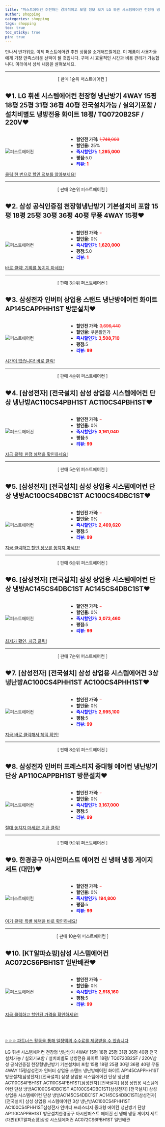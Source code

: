 ```yaml
---
title: "퍼스트에어컨 추천하는 경제적이고 모델 정보 보기 LG 휘센 시스템에어컨 천장형 냉난방기"
author: shopping
categories: shopping
tags: shopping
toc: true
toc_sticky: true
pin: true
---
```

만나서 반가워요. 이제 퍼스트에어컨 추천 상품을 소개해드릴게요. 이 제품이 사용자들에게 가장 만족스러운 선택이 될 것입니다. 구매 시 효율적인 시간과 비용 관리가 가능합니다. 아래에서 상세 내용을 살펴보세요.

---
<p class="toplist" style="margin: 0 auto; display: block; width: fit-content;">[ 판매 1순위 퍼스트에어컨 ]</p>

<h2><strong>❤️1. LG 휘센 시스템에어컨 천장형 냉난방기 4WAY 15평 18평 25평 31평 36평 40평 전국설치가능 / 실외기포함 / 설치비별도 냉방전용 화이트 18평/ TQ0720B2SF / 220V❤️</strong></h2>

<div style="display: flex; align-items: center;">
    <div style="flex: 0.4;">
        <img src="https://thumbnail7.coupangcdn.com/thumbnails/remote/230x230ex/image/vendor_inventory/24ec/bf49d278e0c1a93a23c11c732ee20f7e445ddef5ef652282e359fd7fd881.jpg" alt="퍼스트에어컨" style="max-width: 100%;">
    </div>
    <div style="flex: 0.6; margin-left: 10px;">
        <ul>
            <li><strong>할인전 가격:</strong> <del style="color: red;">1,748,000</del></li>
            <li><strong>할인율:</strong> 25%</li>
            <li><span style='color:blue'><strong>즉시할인가:</strong></span> <span style='color:red'><strong>1,295,000</strong></span></li>
            <li><strong>평점:</strong>5.0</li>
            <li><span style='color:blue'><strong>리뷰:</strong></span> <span style='color:red'><strong>1</strong></span></li>
        </ul>
    </div>
</div>
<div class="center">
    <a href="https://William4Davisa.github.io?lptag=AF9450613&subid=githubio&pageKey=5835583154&traceid=V0-153&itemId=10112213847&vendorItemId=77395010509" class="myButton">
        클릭 한 번으로 할인 정보를 알아보세요!
    </a>
</div>


---
<p class="toplist" style="margin: 0 auto; display: block; width: fit-content;">[ 판매 2순위 퍼스트에어컨 ]</p>

<h2><strong>❤️2. 삼성 공식인증점 천장형냉난방기 기본설치비 포함 15평 18평 25평 30평 36평 40평 무풍 4WAY 15평❤️</strong></h2>

<div style="display: flex; align-items: center;">
    <div style="flex: 0.4;">
        <img src="https://thumbnail8.coupangcdn.com/thumbnails/remote/230x230ex/image/vendor_inventory/c456/6d888133565c4583c1baaa5c35e178a44ab3c2516476cbf077eaff7eaa41.jpg" alt="퍼스트에어컨" style="max-width: 100%;">
    </div>
    <div style="flex: 0.6; margin-left: 10px;">
        <ul>
            <li><strong>할인전 가격:</strong> <del style="color: red;">-</del></li>
            <li><strong>할인율:</strong> 0%</li>
            <li><span style='color:blue'><strong>즉시할인가:</strong></span> <span style='color:red'><strong>1,620,000</strong></span></li>
            <li><strong>평점:</strong>5.0</li>
            <li><span style='color:blue'><strong>리뷰:</strong></span> <span style='color:red'><strong>1</strong></span></li>
        </ul>
    </div>
</div>
<div class="center">
    <a href="https://William4Davisa.github.io?lptag=AF9450613&subid=githubio&pageKey=7325913107&traceid=V0-153&itemId=18798398305&vendorItemId=85929232847" class="myButton">
        바로 클릭! 기회를 놓치지 마세요!
    </a>
</div>


---
<p class="toplist" style="margin: 0 auto; display: block; width: fit-content;">[ 판매 3순위 퍼스트에어컨 ]</p>

<h2><strong>❤️3. 삼성전자 인버터 상업용 스탠드 냉난방에어컨 화이트 AP145CAPPHH1ST 방문설치❤️</strong></h2>

<div style="display: flex; align-items: center;">
    <div style="flex: 0.4;">
        <img src="https://thumbnail6.coupangcdn.com/thumbnails/remote/230x230ex/image/rs_quotation_api/rg22gxbe/6878f3bb348b4ae8807ea9e25363171c.jpg" alt="퍼스트에어컨" style="max-width: 100%;">
    </div>
    <div style="flex: 0.6; margin-left: 10px;">
        <ul>
            <li><strong>할인전 가격:</strong> <del style="color: red;">3,696,440</del></li>
            <li><strong>할인율:</strong> 쿠폰할인가</li>
            <li><span style='color:blue'><strong>즉시할인가:</strong></span> <span style='color:red'><strong>3,508,710</strong></span></li>
            <li><strong>평점:</strong>5</li>
            <li><span style='color:blue'><strong>리뷰:</strong></span> <span style='color:red'><strong>99</strong></span></li>
        </ul>
    </div>
</div>
<div class="center">
    <a href="https://William4Davisa.github.io?lptag=AF9450613&subid=githubio&pageKey=7983702932&traceid=V0-153&itemId=22166445492&vendorItemId=89212921104" class="myButton">
        시간이 없습니다! 바로 클릭!
    </a>
</div>


---
<p class="toplist" style="margin: 0 auto; display: block; width: fit-content;">[ 판매 4순위 퍼스트에어컨 ]</p>

<h2><strong>❤️4. [삼성전자] [전국설치] 삼성 상업용 시스템에어컨 단상 냉난방AC110CS4PBH1ST AC110CS4PBH1ST❤️</strong></h2>

<div style="display: flex; align-items: center;">
    <div style="flex: 0.4;">
        <img src="https://thumbnail6.coupangcdn.com/thumbnails/remote/230x230ex/image/vendor_inventory/c1ee/4eec142d8ad36b6028cf57aae84b4fcf98872d02aea2af15e8322cb2f218.jpg" alt="퍼스트에어컨" style="max-width: 100%;">
    </div>
    <div style="flex: 0.6; margin-left: 10px;">
        <ul>
            <li><strong>할인전 가격:</strong> <del style="color: red;">-</del></li>
            <li><strong>할인율:</strong> 0%</li>
            <li><span style='color:blue'><strong>즉시할인가:</strong></span> <span style='color:red'><strong>3,161,040</strong></span></li>
            <li><strong>평점:</strong>5</li>
            <li><span style='color:blue'><strong>리뷰:</strong></span> <span style='color:red'><strong>99</strong></span></li>
        </ul>
    </div>
</div>
<div class="center">
    <a href="https://William4Davisa.github.io?lptag=AF9450613&subid=githubio&pageKey=8209150097&traceid=V0-153&itemId=23557755154&vendorItemId=90583801334" class="myButton">
        지금 클릭! 한정 혜택을 확인하세요!
    </a>
</div>


---
<p class="toplist" style="margin: 0 auto; display: block; width: fit-content;">[ 판매 5순위 퍼스트에어컨 ]</p>

<h2><strong>❤️5. [삼성전자] [전국설치] 삼성 상업용 시스템에어컨 단상 냉방AC100CS4DBC1ST AC100CS4DBC1ST❤️</strong></h2>

<div style="display: flex; align-items: center;">
    <div style="flex: 0.4;">
        <img src="https://thumbnail6.coupangcdn.com/thumbnails/remote/230x230ex/image/vendor_inventory/c1ee/4eec142d8ad36b6028cf57aae84b4fcf98872d02aea2af15e8322cb2f218.jpg" alt="퍼스트에어컨" style="max-width: 100%;">
    </div>
    <div style="flex: 0.6; margin-left: 10px;">
        <ul>
            <li><strong>할인전 가격:</strong> <del style="color: red;">-</del></li>
            <li><strong>할인율:</strong> 0%</li>
            <li><span style='color:blue'><strong>즉시할인가:</strong></span> <span style='color:red'><strong>2,469,620</strong></span></li>
            <li><strong>평점:</strong>5</li>
            <li><span style='color:blue'><strong>리뷰:</strong></span> <span style='color:red'><strong>99</strong></span></li>
        </ul>
    </div>
</div>
<div class="center">
    <a href="https://William4Davisa.github.io?lptag=AF9450613&subid=githubio&pageKey=8209150060&traceid=V0-153&itemId=23557754999&vendorItemId=90583801288" class="myButton">
        지금 클릭하고 할인 정보를 놓치지 마세요!
    </a>
</div>


---
<p class="toplist" style="margin: 0 auto; display: block; width: fit-content;">[ 판매 6순위 퍼스트에어컨 ]</p>

<h2><strong>❤️6. [삼성전자] [전국설치] 삼성 상업용 시스템에어컨 단상 냉방AC145CS4DBC1ST AC145CS4DBC1ST❤️</strong></h2>

<div style="display: flex; align-items: center;">
    <div style="flex: 0.4;">
        <img src="https://thumbnail6.coupangcdn.com/thumbnails/remote/230x230ex/image/vendor_inventory/c1ee/4eec142d8ad36b6028cf57aae84b4fcf98872d02aea2af15e8322cb2f218.jpg" alt="퍼스트에어컨" style="max-width: 100%;">
    </div>
    <div style="flex: 0.6; margin-left: 10px;">
        <ul>
            <li><strong>할인전 가격:</strong> <del style="color: red;">-</del></li>
            <li><strong>할인율:</strong> 0%</li>
            <li><span style='color:blue'><strong>즉시할인가:</strong></span> <span style='color:red'><strong>3,073,460</strong></span></li>
            <li><strong>평점:</strong>5</li>
            <li><span style='color:blue'><strong>리뷰:</strong></span> <span style='color:red'><strong>99</strong></span></li>
        </ul>
    </div>
</div>
<div class="center">
    <a href="https://William4Davisa.github.io?lptag=AF9450613&subid=githubio&pageKey=8209150110&traceid=V0-153&itemId=23557755201&vendorItemId=90583801414" class="myButton">
        최저가 확인, 지금 클릭!
    </a>
</div>


---
<p class="toplist" style="margin: 0 auto; display: block; width: fit-content;">[ 판매 7순위 퍼스트에어컨 ]</p>

<h2><strong>❤️7. [삼성전자] [전국설치] 삼성 상업용 시스템에어컨 3상 냉난방AC100CS4PHH1ST AC100CS4PHH1ST❤️</strong></h2>

<div style="display: flex; align-items: center;">
    <div style="flex: 0.4;">
        <img src="https://thumbnail6.coupangcdn.com/thumbnails/remote/230x230ex/image/vendor_inventory/c1ee/4eec142d8ad36b6028cf57aae84b4fcf98872d02aea2af15e8322cb2f218.jpg" alt="퍼스트에어컨" style="max-width: 100%;">
    </div>
    <div style="flex: 0.6; margin-left: 10px;">
        <ul>
            <li><strong>할인전 가격:</strong> <del style="color: red;">-</del></li>
            <li><strong>할인율:</strong> 0%</li>
            <li><span style='color:blue'><strong>즉시할인가:</strong></span> <span style='color:red'><strong>2,995,100</strong></span></li>
            <li><strong>평점:</strong>5</li>
            <li><span style='color:blue'><strong>리뷰:</strong></span> <span style='color:red'><strong>99</strong></span></li>
        </ul>
    </div>
</div>
<div class="center">
    <a href="https://William4Davisa.github.io?lptag=AF9450613&subid=githubio&pageKey=8209150293&traceid=V0-153&itemId=23557756273&vendorItemId=90583801384" class="myButton">
        지금 바로 클릭해서 혜택 확인!
    </a>
</div>


---
<p class="toplist" style="margin: 0 auto; display: block; width: fit-content;">[ 판매 8순위 퍼스트에어컨 ]</p>

<h2><strong>❤️8. 삼성전자 인버터 프레스티지 중대형 에어컨 냉난방기 단상 AP110CAPPBH1ST 방문설치❤️</strong></h2>

<div style="display: flex; align-items: center;">
    <div style="flex: 0.4;">
        <img src="https://thumbnail10.coupangcdn.com/thumbnails/remote/230x230ex/image/retail/images/2023/06/15/14/5/0a23b7fb-1f61-4ea3-8271-45128d0a470b.jpg" alt="퍼스트에어컨" style="max-width: 100%;">
    </div>
    <div style="flex: 0.6; margin-left: 10px;">
        <ul>
            <li><strong>할인전 가격:</strong> <del style="color: red;">-</del></li>
            <li><strong>할인율:</strong> 0%</li>
            <li><span style='color:blue'><strong>즉시할인가:</strong></span> <span style='color:red'><strong>3,167,000</strong></span></li>
            <li><strong>평점:</strong>5</li>
            <li><span style='color:blue'><strong>리뷰:</strong></span> <span style='color:red'><strong>99</strong></span></li>
        </ul>
    </div>
</div>
<div class="center">
    <a href="https://William4Davisa.github.io?lptag=AF9450613&subid=githubio&pageKey=7403157933&traceid=V0-153&itemId=19165702408&vendorItemId=86284079471" class="myButton">
        절대 놓치지 마세요! 지금 클릭!
    </a>
</div>


---
<p class="toplist" style="margin: 0 auto; display: block; width: fit-content;">[ 판매 9순위 퍼스트에어컨 ]</p>

<h2><strong>❤️9. 한경공구 아시안퍼스트 에어컨 신 냉매 냉동 게이지 세트 (대만)❤️</strong></h2>

<div style="display: flex; align-items: center;">
    <div style="flex: 0.4;">
        <img src="https://thumbnail7.coupangcdn.com/thumbnails/remote/230x230ex/image/vendor_inventory/ffdd/f39afd25d6e485fae2c71d7211a2bd972d33f9402ad4eaeaf1cb69373152.jpg" alt="퍼스트에어컨" style="max-width: 100%;">
    </div>
    <div style="flex: 0.6; margin-left: 10px;">
        <ul>
            <li><strong>할인전 가격:</strong> <del style="color: red;">-</del></li>
            <li><strong>할인율:</strong> 0%</li>
            <li><span style='color:blue'><strong>즉시할인가:</strong></span> <span style='color:red'><strong>194,800</strong></span></li>
            <li><strong>평점:</strong>5</li>
            <li><span style='color:blue'><strong>리뷰:</strong></span> <span style='color:red'><strong>99</strong></span></li>
        </ul>
    </div>
</div>
<div class="center">
    <a href="https://William4Davisa.github.io?lptag=AF9450613&subid=githubio&pageKey=1552321897&traceid=V0-153&itemId=2655623890&vendorItemId=71344205515" class="myButton">
        여기 클릭! 특별 혜택을 바로 확인하세요!
    </a>
</div>


---
<p class="toplist" style="margin: 0 auto; display: block; width: fit-content;">[ 판매 10순위 퍼스트에어컨 ]</p>

<h2><strong>❤️10. [KT알파쇼핑]삼성 시스템에어컨 AC072CS6PBH1ST 일반배관❤️</strong></h2>

<div style="display: flex; align-items: center;">
    <div style="flex: 0.4;">
        <img src="https://thumbnail8.coupangcdn.com/thumbnails/remote/230x230ex/image/vendor_inventory/1e12/5659f94c124fbba505939edc56a9f28745394d8e5b2015f8874ba1ab356f.jpg" alt="퍼스트에어컨" style="max-width: 100%;">
    </div>
    <div style="flex: 0.6; margin-left: 10px;">
        <ul>
            <li><strong>할인전 가격:</strong> <del style="color: red;">-</del></li>
            <li><strong>할인율:</strong> 0%</li>
            <li><span style='color:blue'><strong>즉시할인가:</strong></span> <span style='color:red'><strong>2,918,160</strong></span></li>
            <li><strong>평점:</strong>5</li>
            <li><span style='color:blue'><strong>리뷰:</strong></span> <span style='color:red'><strong>99</strong></span></li>
        </ul>
    </div>
</div>
<div class="center">
    <a href="https://William4Davisa.github.io?lptag=AF9450613&subid=githubio&pageKey=8034486218&traceid=V0-153&itemId=22475331094&vendorItemId=89518000043" class="myButton">
        지금 클릭하고 할인된 가격을 확인하세요!
    </a>
</div>

<br><br><br>[💦 💦 💦 파트너스 활동을 통해 일정액의 수수료를 제공받을 수 있습니다](https://link.coupang.com/a/bcpT2c)<br><br>LG 휘센 시스템에어컨 천장형 냉난방기 4WAY 15평 18평 25평 31평 36평 40평 전국설치가능 / 실외기포함 / 설치비별도 냉방전용 화이트 18평/ TQ0720B2SF / 220V삼성 공식인증점 천장형냉난방기 기본설치비 포함 15평 18평 25평 30평 36평 40평 무풍 4WAY 15평삼성전자 인버터 상업용 스탠드 냉난방에어컨 화이트 AP145CAPPHH1ST 방문설치[삼성전자] [전국설치] 삼성 상업용 시스템에어컨 단상 냉난방AC110CS4PBH1ST AC110CS4PBH1ST[삼성전자] [전국설치] 삼성 상업용 시스템에어컨 단상 냉방AC100CS4DBC1ST AC100CS4DBC1ST[삼성전자] [전국설치] 삼성 상업용 시스템에어컨 단상 냉방AC145CS4DBC1ST AC145CS4DBC1ST[삼성전자] [전국설치] 삼성 상업용 시스템에어컨 3상 냉난방AC100CS4PHH1ST AC100CS4PHH1ST삼성전자 인버터 프레스티지 중대형 에어컨 냉난방기 단상 AP110CAPPBH1ST 방문설치한경공구 아시안퍼스트 에어컨 신 냉매 냉동 게이지 세트 (대만)[KT알파쇼핑]삼성 시스템에어컨 AC072CS6PBH1ST 일반배관